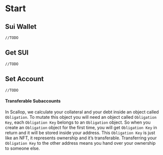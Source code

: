 # Start

## Sui Wallet

`//TODO`

## Get SUI

`//TODO`

## Set Account

`//TODO`

#### Transferable Subaccounts

In Scallop, we calculate your collateral and your debt inside an object called `Obligation`. To mutate this object you will need an object called `Obligation Key`, each `Obligation Key` belongs to an `Obligation` object. So when you create an `Obligation` object for the first time, you will get `Obligation Key` in return and it will be stored inside your address. This `Obligation Key` is just like an NFT, it represents ownership and it’s transferable. Transferring your `Obligation Key` to the other address means you hand over your ownership to someone else.
